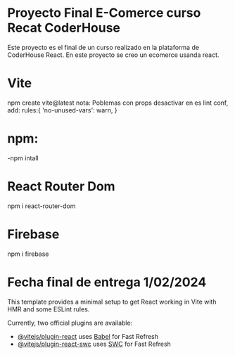 # Proyecto Final E-Comerce curso Recat CoderHouse 
Este proyecto es el final de un curso realizado en la plataforma de CoderHouse
React.
En este proyecto se creo un ecomerce usanda react.

<DEPENDENCIAS>
 
# Vite
npm create vite@latest
nota: Poblemas con props desactivar en es lint conf, add:
rules:{
  'no-unused-vars': warn,
}
# npm:
-npm intall
# React Router Dom 
npm i react-router-dom
# Firebase
npm i firebase

# Fecha final de entrega 1/02/2024

This template provides a minimal setup to get React working in Vite with HMR and some ESLint rules.

Currently, two official plugins are available:

- [@vitejs/plugin-react](https://github.com/vitejs/vite-plugin-react/blob/main/packages/plugin-react/README.md) uses [Babel](https://babeljs.io/) for Fast Refresh
- [@vitejs/plugin-react-swc](https://github.com/vitejs/vite-plugin-react-swc) uses [SWC](https://swc.rs/) for Fast Refresh
